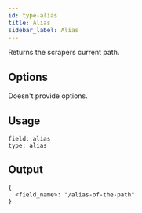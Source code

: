 ```yaml
---
id: type-alias
title: Alias
sidebar_label: Alias
---
```


Returns the scrapers current path.

## Options

Doesn't provide options.

## Usage

```
field: alias
type: alias
```

## Output

```
{
  <field_name>: "/alias-of-the-path"
}
```
